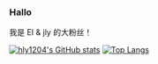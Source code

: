 ### Hallo

我是 EI & jly 的大粉丝！

[![hly1204's GitHub stats](https://github-readme-stats.vercel.app/api?username=hly1204&show_icons=true)](https://github.com/anuraghazra/github-readme-stats)
[![Top Langs](https://github-readme-stats.vercel.app/api/top-langs/?username=hly1204&layout=compact)](https://github.com/anuraghazra/github-readme-stats)
